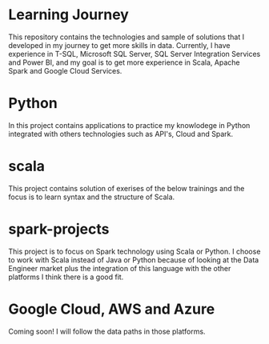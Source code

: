 # Learning Journey

This repository contains the technologies and sample of solutions that I developed in my journey to get more skills in data. Currently, I have experience in T-SQL, Microsoft SQL Server, SQL Server Integration Services and Power BI, and my goal is to get more experience in Scala, Apache Spark and Google Cloud Services.

# Python

In this project contains applications to practice my knowlodege in Python integrated with others technologies such as API's, Cloud and Spark.

# scala

This project contains solution of exerises of the below trainings and the focus is to learn syntax and the structure of Scala.

# spark-projects

This project is to focus on Spark technology using Scala or Python. I choose to work with Scala instead of Java or Python because of looking at the Data Engineer market plus the integration of this language with the other platforms I think there is a good fit.

# Google Cloud, AWS and Azure

Coming soon! I will follow the data paths in those platforms.

